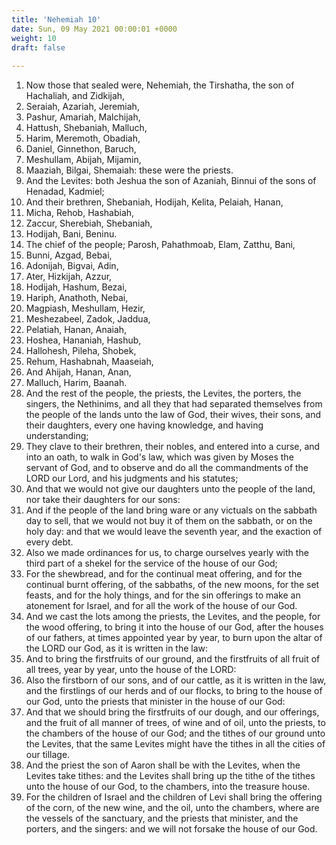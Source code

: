 ```yaml
---
title: 'Nehemiah 10'
date: Sun, 09 May 2021 00:00:01 +0000
weight: 10
draft: false
  
---
```


1. Now those that sealed were, Nehemiah, the Tirshatha, the son of Hachaliah, and Zidkijah,
2. Seraiah, Azariah, Jeremiah,
3. Pashur, Amariah, Malchijah,
4. Hattush, Shebaniah, Malluch,
5. Harim, Meremoth, Obadiah,
6. Daniel, Ginnethon, Baruch,
7. Meshullam, Abijah, Mijamin,
8. Maaziah, Bilgai, Shemaiah: these were the priests.
9. And the Levites: both Jeshua the son of Azaniah, Binnui of the sons of Henadad, Kadmiel;
10. And their brethren, Shebaniah, Hodijah, Kelita, Pelaiah, Hanan,
11. Micha, Rehob, Hashabiah,
12. Zaccur, Sherebiah, Shebaniah,
13. Hodijah, Bani, Beninu.
14. The chief of the people; Parosh, Pahathmoab, Elam, Zatthu, Bani,
15. Bunni, Azgad, Bebai,
16. Adonijah, Bigvai, Adin,
17. Ater, Hizkijah, Azzur,
18. Hodijah, Hashum, Bezai,
19. Hariph, Anathoth, Nebai,
20. Magpiash, Meshullam, Hezir,
21. Meshezabeel, Zadok, Jaddua,
22. Pelatiah, Hanan, Anaiah,
23. Hoshea, Hananiah, Hashub,
24. Hallohesh, Pileha, Shobek,
25. Rehum, Hashabnah, Maaseiah,
26. And Ahijah, Hanan, Anan,
27. Malluch, Harim, Baanah.
28. And the rest of the people, the priests, the Levites, the porters, the singers, the Nethinims, and all they that had separated themselves from the people of the lands unto the law of God, their wives, their sons, and their daughters, every one having knowledge, and having understanding;
29. They clave to their brethren, their nobles, and entered into a curse, and into an oath, to walk in God's law, which was given by Moses the servant of God, and to observe and do all the commandments of the LORD our Lord, and his judgments and his statutes;
30. And that we would not give our daughters unto the people of the land, nor take their daughters for our sons:
31. And if the people of the land bring ware or any victuals on the sabbath day to sell, that we would not buy it of them on the sabbath, or on the holy day: and that we would leave the seventh year, and the exaction of every debt.
32. Also we made ordinances for us, to charge ourselves yearly with the third part of a shekel for the service of the house of our God;
33. For the shewbread, and for the continual meat offering, and for the continual burnt offering, of the sabbaths, of the new moons, for the set feasts, and for the holy things, and for the sin offerings to make an atonement for Israel, and for all the work of the house of our God.
34. And we cast the lots among the priests, the Levites, and the people, for the wood offering, to bring it into the house of our God, after the houses of our fathers, at times appointed year by year, to burn upon the altar of the LORD our God, as it is written in the law:
35. And to bring the firstfruits of our ground, and the firstfruits of all fruit of all trees, year by year, unto the house of the LORD:
36. Also the firstborn of our sons, and of our cattle, as it is written in the law, and the firstlings of our herds and of our flocks, to bring to the house of our God, unto the priests that minister in the house of our God:
37. And that we should bring the firstfruits of our dough, and our offerings, and the fruit of all manner of trees, of wine and of oil, unto the priests, to the chambers of the house of our God; and the tithes of our ground unto the Levites, that the same Levites might have the tithes in all the cities of our tillage.
38. And the priest the son of Aaron shall be with the Levites, when the Levites take tithes: and the Levites shall bring up the tithe of the tithes unto the house of our God, to the chambers, into the treasure house.
39. For the children of Israel and the children of Levi shall bring the offering of the corn, of the new wine, and the oil, unto the chambers, where are the vessels of the sanctuary, and the priests that minister, and the porters, and the singers: and we will not forsake the house of our God.
